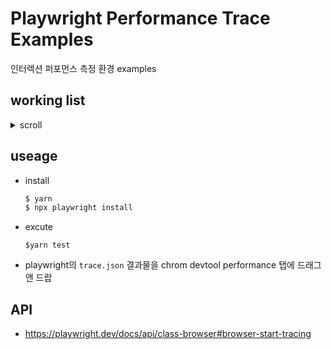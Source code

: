 # Playwright Performance Trace Examples

인터렉션 퍼포먼스 측정 환경 examples

## working list

<details><summary>scroll</summary>

[바로가기](./tests/scroll.spec.ts)

- ![](./static/scroll.gif)

</details>

## useage

- install

  ```bash
  $ yarn
  $ npx playwright install
  ```

- excute

  ```
  $yarn test
  ```

- playwright의 `trace.json` 결과물을 chrom devtool performance 탭에 드래그 앤 드랍

## API

- https://playwright.dev/docs/api/class-browser#browser-start-tracing

